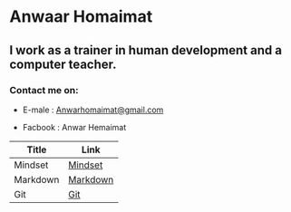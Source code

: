 # Anwaar Homaimat 

## I work as a trainer in human development and a computer teacher.

### Contact me on:
 * E-male : Anwarhomaimat@gmail.com

* Facbook :
 Anwar Hemaimat


| Title      |Link |
| ----------- | ----------- |
| Mindset | [Mindset](Mindset)
| Markdown      |   [Markdown](Markdown)   |
| Git   | [Git](Git)       |

